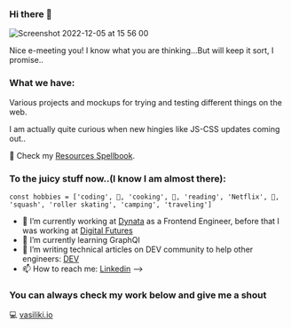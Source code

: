 ### Hi there 👋


![Screenshot 2022-12-05 at 15 56 00](https://user-images.githubusercontent.com/59574576/206182502-68f98cd1-e938-431b-b955-72c530f54977.png)

Nice e-meeting you!
I know what you are thinking...But will keep it sort, I promise..

### What we have:

Various projects and mockups for trying and testing different things on the web. 

I am actually quite curious when new hingies like JS-CSS updates coming out..

📕 Check my [Resources Spellbook](https://github.com/Viki-Robles/Resources).

### To the juicy stuff now..(I know I am almost there):

``const hobbies = ['coding', 🍦, 'cooking', 🍦, 'reading', 'Netflix', 🍦, 'squash', 'roller skating', 'camping', 'traveling']``


- 🔭 I’m currently working at [Dynata](https://www.dynata.com/?utm_source=google&utm_medium=cpc&utm_campaign=dynata_brand&gclid=Cj0KCQjwwY-LBhD6ARIsACvT72MMjnjvhoj_g0WFgpidfCVtHOZZXE4cOFOKVAz_Zc7Ru7qP23RHzccaApjWEALw_wcB) as a Frontend Engineer, before that I was working at [Digital Futures](http://digitalfutures.com/)
- 🌱 I’m currently learning GraphQl
- 🤔 I’m writing technical articles on DEV community to help other engineers: [DEV](https://dev.to/vikirobles)
- 📫 How to reach me: [Linkedin](https://www.linkedin.com/in/vicky-vasilopoulou-52230111b/)
-->

### You can always check my work below and give me a shout

:computer: [vasiliki.io](https://vasiliki.io/)
